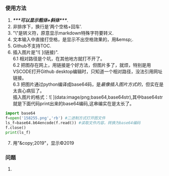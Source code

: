 ### 使用方法
1. ***\*\*\*可以显示粗体+斜体\*\*\****.
2. 非排序下，换行是‘两个空格+回车’.
3. "\\"是转义符，原意显示markdown特殊字符要转义.
4. 文本输入中直接打空格，是显示不出空格效果的，用\&emsp;.
5. Github不支持TOC.
6. 插入图片是"\!\[ \](链接)".  
6.1 相对路径是个坑，在其他地方就打不开了。  
6.2 把图存在网上，用链接是个好方法，但图片多了，就烦，特别是用VSCODE打开Github desktop编辑时，只知道一个相对路径，没法引用网址链接。  
6.3 把图片通过python编译成base64码，是*最像插入图片方式的*，但实在是太丧心病狂了。  
插入图片的格式：\!\[ \](data:image/png;base64,base64str),其中base64str就是下面代码print出来的base64编码,这串编实在是太长了。

  ``` python
  import base64
  f=open('158255.png','rb') #二进制方式打开图文件
  ls_f=base64.b64encode(f.read()) #读取文件内容，转换为base64编码
  f.close()
  print(ls_f)
  ```
  
7. 用"\&copy;2019"，显示&copy;2019
### 问题
1. 
